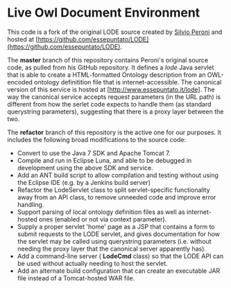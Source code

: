 # **L**ive **O**wl **D**ocument **E**nvironment

This code is a fork of the original LODE source created by [Silvio Peroni](http://palindrom.es/phd/whoami/) and hosted at [https://github.com/essepuntato/LODE](https://github.com/essepuntato/LODE).

The **master** branch of this repository contains Peroni's original source code, as pulled from his GitHub repository. 
It defines a _lode_ Java servlet that is able to create a HTML-formatted Ontology description from an OWL-encoded ontology definitition file that is internet-accessible.
The canonical version of this service is hosted at [http://www.essepuntato.it/lode]. The way the canonical service accepts request parameters (in the URL path) is different from how the serlet code expects to handle them (as standard querystring parameters), suggesting that there is a proxy layer between the two.

The **refactor** branch of this repository is the active one for our purposes. It includes the following broad modifications to the source code:

- Convert to use the Java 7 SDK and Apache Tomcat 7.
- Compile and run in Eclipse Luna, and able to be debugged in development using the above SDK and service.
- Add an ANT build script to allow compilation and testing without using the Eclipse IDE (e.g. by a Jenkins build server)
- Refactor the LodeServlet class to split servlet-specific functionality away from an API class, to remove unneeded code and improve error handling.
- Support parsing of local ontology definition files as well as internet-hosted ones (enabled or not via context parameter).
- Supply a proper servlet 'home' page as a JSP that contains a form to submit requests to the LODE servlet, and gives documentation for how the servlet may be called using querystring parameters (i.e. without needing the proxy layer that the canonical server apparently has).
- Add a command-line server ( **LodeCmd** class) so that the LODE API can be used without actually needing to host the servlet.
- Add an alternate build configuration that can create an executable JAR file instead of a Tomcat-hosted WAR file.   
